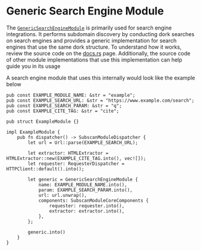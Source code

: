 # Generic Search Engine Module

The [`GenericSearchEngineModule`](https://docs.rs/subscan/latest/subscan/modules/generics/engine/struct.GenericSearchEngineModule.html) is primarily used for search engine integrations. It performs subdomain discovery by conducting dork searches on search engines and provides a generic implementation for search engines that use the same dork structure. To understand how it works, review the source code on the [docs.rs](https://docs.rs/subscan/latest/subscan/modules/generics/engine/struct.GenericSearchEngineModule.html) page. Additionally, the source code of other module implementations that use this implementation can help guide you in its usage

A search engine module that uses this internally would look like the example below

```rust,ignore
pub const EXAMPLE_MODULE_NAME: &str = "example";
pub const EXAMPLE_SEARCH_URL: &str = "https://www.example.com/search";
pub const EXAMPLE_SEARCH_PARAM: &str = "q";
pub const EXAMPLE_CITE_TAG: &str = "cite";

pub struct ExampleModule {}

impl ExampleModule {
    pub fn dispatcher() -> SubscanModuleDispatcher {
        let url = Url::parse(EXAMPLE_SEARCH_URL);

        let extractor: HTMLExtractor = HTMLExtractor::new(EXAMPLE_CITE_TAG.into(), vec![]);
        let requester: RequesterDispatcher = HTTPClient::default().into();

        let generic = GenericSearchEngineModule {
            name: EXAMPLE_MODULE_NAME.into(),
            param: EXAMPLE_SEARCH_PARAM.into(),
            url: url.unwrap(),
            components: SubscanModuleCoreComponents {
                requester: requester.into(),
                extractor: extractor.into(),
            },
        };

        generic.into()
    }
}
```
